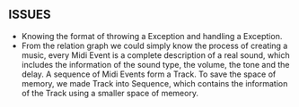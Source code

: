 ISSUES
------
*	Knowing the format of throwing a Exception and handling a Exception.
*	From the relation graph we could simply know the process of creating a music, every Midi Event is a complete description of a real sound, which includes the information of the sound type, the volume, the tone and the delay. A sequence of Midi Events form a Track. To save the space of memory, we made Track into Sequence, which contains the information of the Track using a smaller space of memeory.